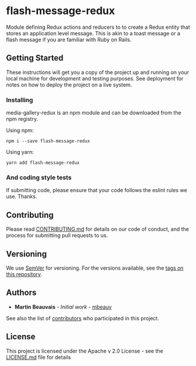 # flash-message-redux

Module defining Redux actions and reducers to to create a Redux entity that
stores an application level message.  This is akin to a toast message or a
flash message if you are familiar with Ruby on Rails.


## Getting Started

These instructions will get you a copy of the project up and running on your
local machine for development and testing purposes. See deployment for notes on
how to deploy the project on a live system.

### Installing

media-gallery-redux is an npm module and can be downloaded from the npm registry.

Using npm:

```
npm i --save flash-message-redux
```

Using yarn:

```
yarn add flash-message-redux
```

### And coding style tests

If submitting code, please ensure that your code follows the eslint rules we use. Thanks.

## Contributing

Please read [CONTRIBUTING.md](https://gist.github.com/mbeauv/214b791a2512201886e4833a3c64241f) for details on our code of conduct, and the process for submitting pull requests to us.

## Versioning

We use [SemVer](http://semver.org/) for versioning. For the versions available, see the [tags on this repository](https://github.com/your/project/tags).

## Authors

* **Martin Beauvais** - *Initial work* - [mbeauv](https://github.com/mbeauv)

See also the list of [contributors](https://github.com/mbeauv/media-gallery-redux/contributors) who participated in this project.

## License

This project is licensed under the Apache v 2.0 License - see the [LICENSE.md](LICENSE.md) file for details
